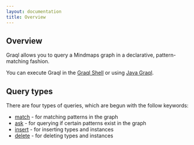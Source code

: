 ```yaml
---
layout: documentation
title: Overview
---
```

## Overview

Graql allows you to query a Mindmaps graph in a declarative, pattern-matching
fashion.

You can execute Graql in the [Graql Shell](graql-shell.md) or using [Java
Graql](java-graql.md).

## Query types

There are four types of queries, which are begun with the follow keywords:
- [match](match-queries.md) - for matching patterns in the graph
- [ask](ask-queries.md) - for querying if certain patterns exist in the graph
- [insert](insert-queries.md) - for inserting types and instances
- [delete](delete-queries.md) - for deleting types and instances
